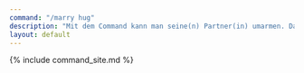 ```yaml
---
command: "/marry hug"
description: "Mit dem Command kann man seine(n) Partner(in) umarmen. Dafür darfst du maximal 2 Meter von der Person entfernt sein."
layout: default
---
```

{% include command_site.md %}
